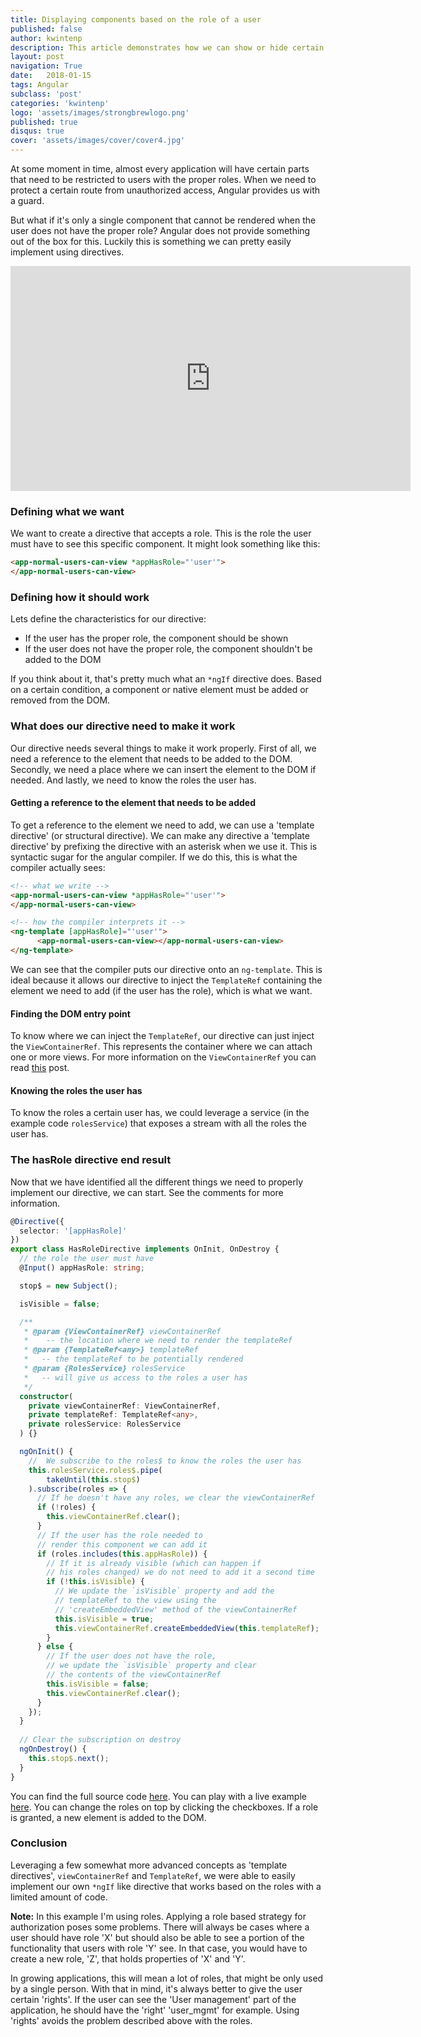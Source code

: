 ```yaml
---
title: Displaying components based on the role of a user
published: false
author: kwintenp
description: This article demonstrates how we can show or hide certain parts of the application if a user has the right to see it or not
layout: post
navigation: True
date:   2018-01-15
tags: Angular
subclass: 'post'
categories: 'kwintenp'
logo: 'assets/images/strongbrewlogo.png'
published: true
disqus: true
cover: 'assets/images/cover/cover4.jpg'
---
```

At some moment in time, almost every application will have certain parts that need to be restricted to users with the proper roles. When we need to protect a certain route from unauthorized access, Angular provides us with a guard.

But what if it's only a single component that cannot be rendered when the user does not have the proper role? Angular does not provide something out of the box for this. Luckily this is something we can pretty easily implement using directives. 

<iframe src="https://player.vimeo.com/video/251380600" width="640" height="360" frameborder="0" webkitallowfullscreen mozallowfullscreen allowfullscreen></iframe>

### Defining what we want
We want to create a directive that accepts a role. This is the role the user must have to see this specific component.
It might look something like this:

```html
<app-normal-users-can-view *appHasRole="'user'">
</app-normal-users-can-view>
```


### Defining how it should work

Lets define the characteristics for our directive:
* If the user has the proper role, the component should be shown
* If the user does not have the proper role, the component shouldn't be added to the DOM

If you think about it, that's pretty much what an `*ngIf` directive does. Based on a certain condition, a component or native element must be added or removed from the DOM.

### What does our directive need to make it work
Our directive needs several things to make it work properly. First of all, we need a reference to the element that needs to be added to the DOM. Secondly, we need a place where we can insert the element to the DOM if needed. And lastly, we need to know the roles the user has.

#### Getting a reference to the element that needs to be added

To get a reference to the element we need to add, we can use a 'template directive' (or structural directive). We can make any directive a 'template directive' by prefixing the directive with an asterisk when we use it. This is syntactic sugar for the angular compiler. If we do this, this is what the compiler actually sees:

```html
<!-- what we write -->
<app-normal-users-can-view *appHasRole="'user'">
</app-normal-users-can-view>

<!-- how the compiler interprets it -->
<ng-template [appHasRole]="'user'">
      <app-normal-users-can-view></app-normal-users-can-view>
</ng-template>
```

We can see that the compiler puts our directive onto an `ng-template`. This is ideal because it allows our directive to inject the `TemplateRef` containing the element we need to add (if the user has the role), which is what we want.

#### Finding the DOM entry point
To know where we can inject the `TemplateRef`, our directive can just inject the `ViewContainerRef`. This represents the container where we can attach one or more views. For more information on the `ViewContainerRef` you can read <a href="https://netbasal.com/angular-2-understanding-viewcontainerref-acc183f3b682" target="blank">this</a> post.

#### Knowing the roles the user has
To know the roles a certain user has, we could leverage a service (in the example code `rolesService`) that exposes a stream with all the roles the user has.

### The hasRole directive end result
Now that we have identified all the different things we need to properly implement our directive, we can start. See the comments for more information.

```typescript
@Directive({
  selector: '[appHasRole]'
})
export class HasRoleDirective implements OnInit, OnDestroy {
  // the role the user must have 
  @Input() appHasRole: string;

  stop$ = new Subject();

  isVisible = false;

  /**
   * @param {ViewContainerRef} viewContainerRef 
   * 	-- the location where we need to render the templateRef
   * @param {TemplateRef<any>} templateRef 
   *   -- the templateRef to be potentially rendered
   * @param {RolesService} rolesService 
   *   -- will give us access to the roles a user has
   */
  constructor(
    private viewContainerRef: ViewContainerRef,
    private templateRef: TemplateRef<any>,
    private rolesService: RolesService
  ) {}

  ngOnInit() {
    //  We subscribe to the roles$ to know the roles the user has
    this.rolesService.roles$.pipe(
    	takeUntil(this.stop$)
    ).subscribe(roles => {
      // If he doesn't have any roles, we clear the viewContainerRef
      if (!roles) {
        this.viewContainerRef.clear();
      }
      // If the user has the role needed to 
      // render this component we can add it
      if (roles.includes(this.appHasRole)) {
        // If it is already visible (which can happen if
        // his roles changed) we do not need to add it a second time
        if (!this.isVisible) {
          // We update the `isVisible` property and add the 
          // templateRef to the view using the 
          // 'createEmbeddedView' method of the viewContainerRef
          this.isVisible = true;
          this.viewContainerRef.createEmbeddedView(this.templateRef);
        }
      } else {
        // If the user does not have the role, 
        // we update the `isVisible` property and clear
        // the contents of the viewContainerRef
        this.isVisible = false;
        this.viewContainerRef.clear();
      }
    });
  }
  
  // Clear the subscription on destroy
  ngOnDestroy() {
    this.stop$.next();
  }
}

```
You can find the full source code <a href="https://github.com/KwintenP/display-or-hide-components-based-on-role" target="_blank">here</a>. You can play with a live example <a href="" target="_blank">here</a>. You can change the roles on top by clicking the checkboxes. If a role is granted, a new element is added to the DOM.

### Conclusion 
Leveraging a few somewhat more advanced concepts as 'template directives', `viewContainerRef` and `TemplateRef`, we were able to easily implement our own `*ngIf` like directive that works based on the roles with a limited amount of code.

**Note:** In this example I'm using roles. Applying a role based strategy for authorization poses some problems. There will always be cases where a user should have role 'X' but should also be able to see a portion of the functionality that users with role 'Y' see. In that case, you would have to create a new role, 'Z', that holds properties of 'X' and 'Y'. 

In growing applications, this will mean a lot of roles, that might be only used by a single person. With that in mind, it's always better to give the user certain 'rights'. If the user can see the 'User management' part of the application, he should have the 'right' 'user_mgmt' for example. Using 'rights' avoids the problem described above with the roles.